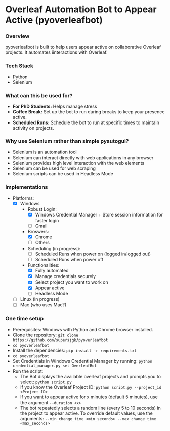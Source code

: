 # Overleaf Automation Bot to Appear Active (pyoverleafbot)

### Overview
pyoverleafbot is built to help users appear active on collaborative Overleaf projects. It automates iinteractions with Overleaf.

### Tech Stack
- Python
- Selenium

### What can this be used for?
- **For PhD Students:** Helps manage stress
- **Coffee Break:** Set up the bot to run during breaks to keep your presence active.
- **Scheduled Runs:** Schedule the bot to run at specific times to maintain activity on projects.

### Why use Selenium rather than simple pyautogui?
- Selenium is an automation tool
- Selenium can interact directly with web applications in any browser
- Selenium provides high level interaction with the web elements
- Selenium can be used for web scraping
- Selenium scripts can be used in Headless Mode

### Implementations
- Platforms:
    - [x] Windows
        - Robust Login:
            - [x] Windows Credential Manager + Store session information for faster login
            - [ ] Gmail
        - Broswers:
            - [x] Chrome
            - [ ] Others
        - Scheduling (in progress):
            - [ ] Scheduled Runs when power on (logged in/logged out)
            - [ ] Scheduled Runs when power off
        - Functionalities:
            - [x] Fully automated
            - [x] Manage credentials securely
            - [x] Select project you want to work on
            - [x] Appear active
            - [ ] Headless Mode
    - [ ] Linux (in progress)
    - [ ] Mac (who uses Mac?)

### One time setup
- Prerequisites: Windows with Python and Chrome browser installed.
- Clone the repository: `git clone https://github.com/supersjgk/pyoverleafbot`
- `cd pyoverleafbot`
- Install the dependencies: `pip install -r requirements.txt`
- `cd pyoverleafbot`
- Set Credentials in Windows Credential Manager by running: `python credential_manager.py set OverleafBot`
- Run the script: 
    - The Bot displays the available overleaf projects and prompts you to select: `python script.py` 
    - If you know the Overleaf Project ID: `python script.py --project_id <Project ID>`
    - If you want to appear active for x minutes (default 5 minutes), use the argument `--duration <x>`
    - The bot repeatedly selects a random line (every 5 to 10 seconds) in the project to appear active. To override default values, use the arguments: `--min_change_time <min_seconds> --max_change_time <max_seconds>`